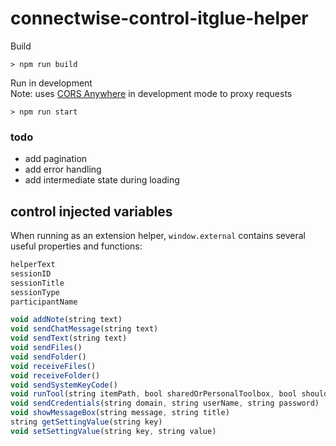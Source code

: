 # connectwise-control-itglue-helper

Build
```
> npm run build
```

Run in development   
Note: uses [CORS Anywhere](https://github.com/k-grube/cors-anywhere) in development mode to proxy requests  

```
> npm run start
```


### todo

- add pagination
- add error handling
- add intermediate state during loading


## control injected variables

When running as an extension helper, `window.external` contains several useful properties and functions:

```javascript
helperText
sessionID
sessionTitle
sessionType
participantName
```
```javascript
void addNote(string text)
void sendChatMessage(string text)
void sendText(string text)
void sendFiles()
void sendFolder()
void receiveFiles()
void receiveFolder()
void sendSystemKeyCode()
void runTool(string itemPath, bool sharedOrPersonalToolbox, bool shouldRunElevated)
void sendCredentials(string domain, string userName, string password)
void showMessageBox(string message, string title)
string getSettingValue(string key)
void setSettingValue(string key, string value)
```
